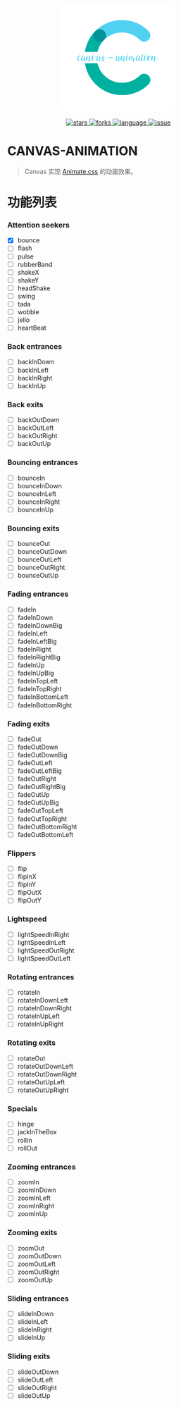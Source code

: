 <p align="center">
    <img src="./public/icon.png" />
</p>

<p align="center">
    <a href="https://github.com/moneyinto/canvas-animation/stargazers" target="_black">
        <img src="https://img.shields.io/github/stars/moneyinto/canvas-animation?logo=github" alt="stars" />
    </a>
    <a href="https://www.github.com/moneyinto/canvas-animation/network/members" target="_black">
        <img src="https://img.shields.io/github/forks/moneyinto/canvas-animation?logo=github" alt="forks" />
    </a>
    <a href="https://www.typescriptlang.org" target="_black">
        <img src="https://img.shields.io/badge/language-TypeScript-blue.svg" alt="language">
    </a>
    <a href="https://github.com/moneyinto/canvas-animation/issues" target="_black">
        <img src="https://img.shields.io/github/issues-closed/moneyinto/canvas-animation.svg" alt="issue">
    </a>
</p>

# CANVAS-ANIMATION
> Canvas 实现 [Animate.css](https://animate.style/) 的动画效果。

# 功能列表
### Attention seekers
- [x] bounce
- [ ] flash
- [ ] pulse
- [ ] rubberBand
- [ ] shakeX
- [ ] shakeY
- [ ] headShake
- [ ] swing
- [ ] tada
- [ ] wobble
- [ ] jello
- [ ] heartBeat

### Back entrances
- [ ] backInDown
- [ ] backInLeft
- [ ] backInRight
- [ ] backInUp

### Back exits
- [ ] backOutDown
- [ ] backOutLeft
- [ ] backOutRight
- [ ] backOutUp

### Bouncing entrances
- [ ] bounceIn
- [ ] bounceInDown
- [ ] bounceInLeft
- [ ] bounceInRight
- [ ] bounceInUp

### Bouncing exits
- [ ] bounceOut
- [ ] bounceOutDown
- [ ] bounceOutLeft
- [ ] bounceOutRight
- [ ] bounceOutUp

### Fading entrances
- [ ] fadeIn
- [ ] fadeInDown
- [ ] fadeInDownBig
- [ ] fadeInLeft
- [ ] fadeInLeftBig
- [ ] fadeInRight
- [ ] fadeInRightBig
- [ ] fadeInUp
- [ ] fadeInUpBig
- [ ] fadeInTopLeft
- [ ] fadeInTopRight
- [ ] fadeInBottomLeft
- [ ] fadeInBottomRight

### Fading exits
- [ ] fadeOut
- [ ] fadeOutDown
- [ ] fadeOutDownBig
- [ ] fadeOutLeft
- [ ] fadeOutLeftBig
- [ ] fadeOutRight
- [ ] fadeOutRightBig
- [ ] fadeOutUp
- [ ] fadeOutUpBig
- [ ] fadeOutTopLeft
- [ ] fadeOutTopRight
- [ ] fadeOutBottomRight
- [ ] fadeOutBottomLeft

### Flippers
- [ ] flip
- [ ] flipInX
- [ ] flipInY
- [ ] flipOutX
- [ ] flipOutY

### Lightspeed
- [ ] lightSpeedInRight
- [ ] lightSpeedInLeft
- [ ] lightSpeedOutRight
- [ ] lightSpeedOutLeft

### Rotating entrances
- [ ] rotateIn
- [ ] rotateInDownLeft
- [ ] rotateInDownRight
- [ ] rotateInUpLeft
- [ ] rotateInUpRight

### Rotating exits
- [ ] rotateOut
- [ ] rotateOutDownLeft
- [ ] rotateOutDownRight
- [ ] rotateOutUpLeft
- [ ] rotateOutUpRight

### Specials
- [ ] hinge
- [ ] jackInTheBox
- [ ] rollIn
- [ ] rollOut

### Zooming entrances
- [ ] zoomIn
- [ ] zoomInDown
- [ ] zoomInLeft
- [ ] zoomInRight
- [ ] zoomInUp

### Zooming exits
- [ ] zoomOut
- [ ] zoomOutDown
- [ ] zoomOutLeft
- [ ] zoomOutRight
- [ ] zoomOutUp

### Sliding entrances
- [ ] slideInDown
- [ ] slideInLeft
- [ ] slideInRight
- [ ] slideInUp

### Sliding exits
- [ ] slideOutDown
- [ ] slideOutLeft
- [ ] slideOutRight
- [ ] slideOutUp
